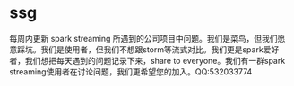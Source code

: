 # ssg
 每周内更新 spark streaming 所遇到的公司项目中问题。我们是菜鸟，但我们愿意踩坑。我们是使用者，但我们不想跟storm等流式对比。我们更是spark爱好者，我们想把每天遇到的问题记录下来，share to everyone。我们有一群spark streaming使用者在讨论问题，我们更希望您的加入。QQ:532033774
